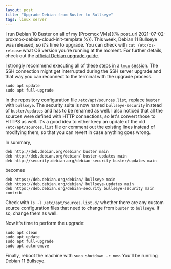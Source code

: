 ```yaml
---
layout: post
title: "Upgrade Debian from Buster to Bullseye"
tags: linux server
---
```


I run Debian 10 Buster on all of my [Proxmox VMs]({% post_url 2021-07-02-proxmox-debian-cloud-init-template %}). This
week, Debian 11 Bullseye was released, so it's time to upgrade. You can check with `cat /etc/os-release` what OS version
you're running at the moment. For further details, check out the [official Debian upgrade guide](https://wiki.debian.org/DebianUpgrade).

I strongly recommend executing all of these steps in a [`tmux` session](https://github.com/tmux/tmux). The SSH
connection might get interrupted during the SSH server upgrade and that way you can reconnect to the terminal with the
upgrade process.

```shell
sudo apt update
sudo apt full-upgrade
```

In the repository configuration file `/etc/apt/sources.list`, replace `buster` with `bullseye`. The security suite is
now named `bullseye-security` instead of `buster/updates` and has to be renamed as well. I also noticed that all the
sources were defined with HTTP connections, so let's convert those to HTTPS as well. It's a good idea to either keep an
update of the old `/etc/apt/sources.list` file or comment out the existing lines instead of modifying them, so that you
can revert in case anything goes wrong.

In summary,

```text
deb http://deb.debian.org/debian/ buster main
deb http://deb.debian.org/debian/ buster-updates main
deb http://security.debian.org/debian-security buster/updates main
```

becomes

```text
deb https://deb.debian.org/debian/ bullseye main
deb https://deb.debian.org/debian/ bullseye-updates main
deb https://deb.debian.org/debian-security bullseye-security main contrib
```

Check with `ls -l /etc/apt/sources.list.d/` whether there are any custom source configuration files that need to change
from `buster` to `bullseye`. If so, change them as well.

Now it's time to perform the upgrade:

```shell
sudo apt clean
sudo apt update
sudo apt full-upgrade
sudo apt autoremove
```

Finally, reboot the machine with `sudo shutdown -r now`. You'll be running Debian 11 Bullseye.

